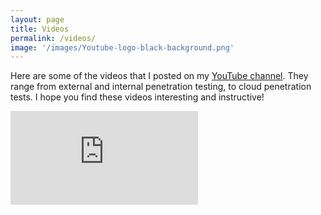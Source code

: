 ```yaml
---
layout: page
title: Videos 
permalink: /videos/
image: '/images/Youtube-logo-black-background.png'
---
```


Here are some of the videos that I posted on my <a href="https://www.youtube.com/channel/UCSumP9z5Rzquqih-jpusTOQ">YouTube channel</a>. They range from external and internal penetration testing, to cloud penetration tests. I hope you find these videos interesting and instructive! 

<iframe src="https://www.youtube.com/embed/bnSUBy9YrOc" frameborder="0" allowfullscreen></iframe>
